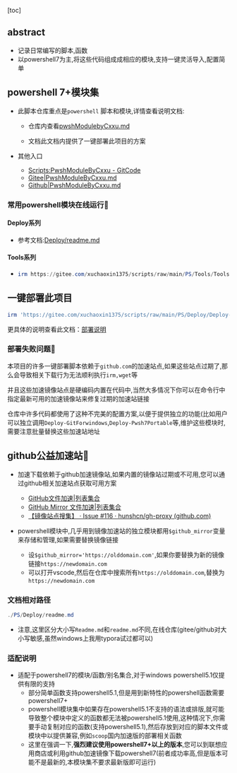 [toc]



## abstract

- 记录日常编写的脚本,函数
- 以powershell7为主,将这些代码组成成相应的模块,支持一键灵活导入,配置简单

## powershell 7+模块集

- 此脚本仓库重点是`powershell` 脚本和模块,详情查看说明文档:
  - 仓库内查看[pwshModulebyCxxu.md](./PwshModuleByCxxu.md)
  
  - 文档此文档内提供了一键部署此项目的方案
  
- 其他入口
  -  [Scripts:PwshModuleByCxxu - GitCode](https://gitcode.com/xuchaoxin1375/Scripts/blob/main/PwshModuleByCxxu.md)
  -  [Gitee|PwshModuleByCxxu.md](https://gitee.com/xuchaoxin1375/scripts/blob/main/PwshModuleByCxxu.md)
  -  [Github|PwshModuleByCxxu.md](https://github.com/xuchaoxin1375/scripts/blob/main/PwshModuleByCxxu.md)

### 常用powershell模块在线运行🎈

#### Deploy系列

- 参考文档:[Deploy/readme.md](PS/Deploy/readme.md)

#### Tools系列

- ```powershell
  irm https://gitee.com/xuchaoxin1375/scripts/raw/main/PS/Tools/Tools.psm1|iex
  
  ```

  

## 一键部署此项目

```powershell
irm 'https://gitee.com/xuchaoxin1375/scripts/raw/main/PS/Deploy/Deploy-CxxuPsModules.ps1'|iex

```

更具体的说明查看此文档：[部署说明](./PS/Deploy/readme.md)

### 部署失败问题👺

本项目的许多一键部署脚本依赖于`github.com`的加速站点,如果这些站点过期了,那么会导致相关下载行为无法顺利执行`irm,wget`等

并且这些加速镜像站点是硬编码内置在代码中,当然大多情况下你可以在命令行中指定最新可用的加速镜像站来修复过期的加速站链接

仓库中许多代码都使用了这种不完美的配置方案,以便于提供独立的功能(比如用户可以独立调用`Deploy-GitForwindows`,`Deploy-Pwsh7Portable`等,维护这些模块时,需要注意批量替换这些加速站地址



## github公益加速站👺

- 加速下载依赖于github加速镜像站,如果内置的镜像站过期或不可用,您可以通过github相关加速站点获取可用方案
  - [GitHub文件加速|列表集合](https://yishijie.gitlab.io/ziyuan/)
  - [GitHub Mirror 文件加速|列表集合](https://github-mirror.us.kg/)
  - [【镜像站点搜集】 · Issue #116 · hunshcn/gh-proxy (github.com)](https://github.com/hunshcn/gh-proxy/issues/116#issuecomment-2339526975)
  
- powershell模块中,几乎用到镜像加速站的独立模块都用`$github_mirror`变量来存储和管理,如果需要替换镜像链接

  - 设`$github_mirror='https://olddomain.com'`,如果你要替换为新的镜像链接`https://newdomain.com`
  - 可以打开vscode,然后在仓库中搜索所有`https://olddomain.com`,替换为`https://newdomain.com`

  


### 文档相对路径

```powershell
./PS/Deploy/readme.md
```

- 注意,这里区分大小写`Readme.md`和`readme.md`不同,在线仓库(gitee/github对大小写敏感,虽然windows上我用typora试过都可以)

### 适配说明

- 适配于powershell7的模块/函数/别名集合,对于windows powershell5.1仅提供有限的支持
  - 部分简单函数支持powershell5.1,但是用到新特性的powershell函数需要powershell7+
  - powershell模块集中如果存在powershell5.1不支持的语法或排版,就可能导致整个模块中定义的函数都无法被powershell5.1使用,这种情况下,你需要手动复制对应的函数(支持powershell5.1),然后存放到对应的脚本文件或模块中以提供兼容,例如`scoop`国内加速版的部署相关函数
  - 这里在强调一下,**强烈建议使用powershell7+以上的版本**,您可以到联想应用商店或利用github加速镜像下载powershell7(前者成功率高,但是版本可能不是最新的,本模块集不要求最新版即可运行)

